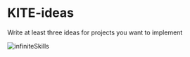 # KITE-ideas
Write at least three ideas for projects you want to implement

![infiniteSkills](http://j.mp/infiniteSkills)


